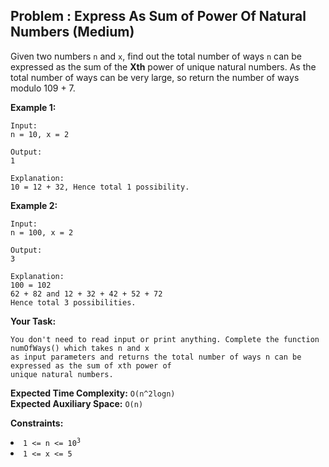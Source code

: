 ## Problem : Express As Sum of Power Of Natural Numbers (Medium)
Given two numbers ```n``` and ```x```, find out the total number of ways ```n``` can be expressed as the sum of the **Xth** power of unique natural numbers. As the total number of ways can be very large, so return the number of ways modulo 109 + 7. 

**Example 1:**
```
Input: 
n = 10, x = 2

Output: 
1 

Explanation: 
10 = 12 + 32, Hence total 1 possibility. 
```

**Example 2:**
```
Input: 
n = 100, x = 2

Output: 
3

Explanation: 
100 = 102 
62 + 82 and 12 + 32 + 42 + 52 + 72 
Hence total 3 possibilities. 
```

**Your Task:**
```
You don't need to read input or print anything. Complete the function numOfWays() which takes n and x 
as input parameters and returns the total number of ways n can be expressed as the sum of xth power of
unique natural numbers.
```

**Expected Time Complexity:** ```O(n^2logn)```<br>
**Expected Auxiliary Space:** ```O(n)```

**Constraints:**
<li><code>1 <= n <= 10<sup>3</sup></code></li>
<li><code>1 <= x <= 5</code></li>

